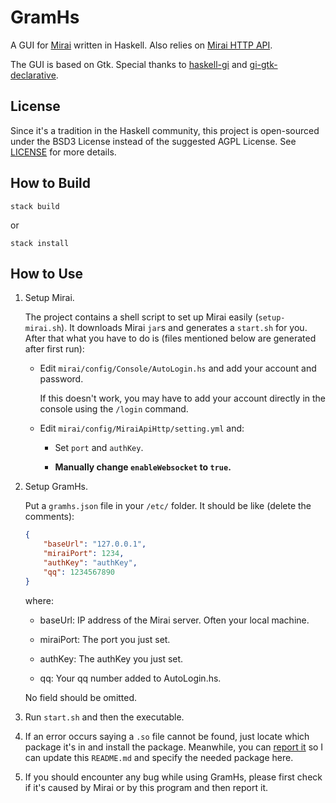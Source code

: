 # GramHs

A GUI for [Mirai](https://github.com/mamoe/mirai) written in Haskell. Also relies on [Mirai HTTP API](https://github.com/project-mirai/mirai-api-http).

The GUI is based on Gtk. Special thanks to [haskell-gi](https://github.com/haskell-gi/haskell-gi) and [gi-gtk-declarative](https://github.com/owickstrom/gi-gtk-declarative).

## License

Since it's a tradition in the Haskell community, this project is open-sourced under the BSD3 License instead of the suggested AGPL License. See [LICENSE](./LICENSE) for more details.

## How to Build

```shell
stack build
```

or

```shell
stack install
```

## How to Use

1. Setup Mirai. 

    The project contains a shell script to set up Mirai easily (`setup-mirai.sh`). It downloads Mirai `jar`s and generates a `start.sh` for you. After that what you have to do is (files mentioned below are generated after first run):

    - Edit `mirai/config/Console/AutoLogin.hs` and add your account and password. 
    
        If this doesn't work, you may have to add your account directly in the console using the `/login` command.

    - Edit `mirai/config/MiraiApiHttp/setting.yml` and:

        - Set `port` and `authKey`.

        - **Manually change `enableWebsocket` to `true`.**

2. Setup GramHs.

    Put a `gramhs.json` file in your `/etc/` folder. It should be like (delete the comments):

    ```json
    {
        "baseUrl": "127.0.0.1",
        "miraiPort": 1234,
        "authKey": "authKey",
        "qq": 1234567890
    }
    ```

    where:

    - baseUrl: IP address of the Mirai server. Often your local machine.

    - miraiPort: The port you just set.

    - authKey: The authKey you just set.

    - qq: Your qq number added to AutoLogin.hs.

    No field should be omitted.

3. Run `start.sh` and then the executable.

4. If an error occurs saying a `.so` file cannot be found, just locate which package it's in and install the package. Meanwhile, you can [report it](https://github.com/AliasQli/GramHs/issues) so I can update this `README.md` and specify the needed package here.

5. If you should encounter any bug while using GramHs, please first check if it's caused by Mirai or by this program and then report it.
